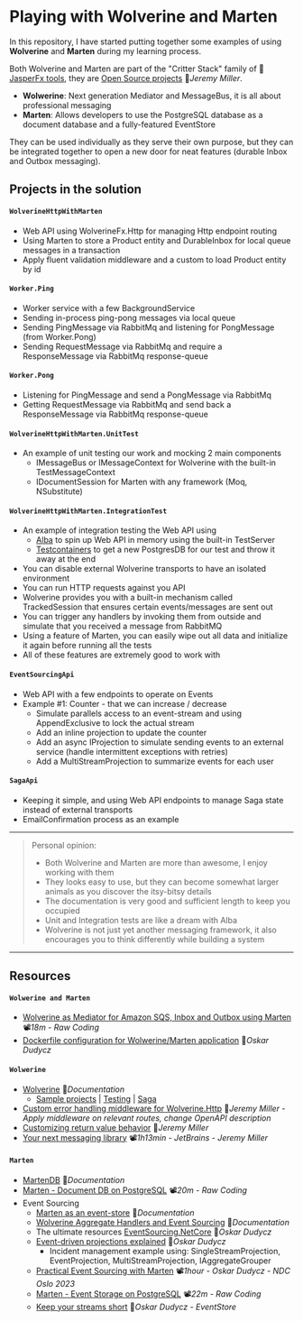 # Playing with Wolverine and Marten

In this repository, I have started putting together some examples of using **Wolverine** and **Marten** during my learning process.

Both Wolverine and Marten are part of the "Critter Stack" family of 👤[JasperFx tools](https://github.com/JasperFx), they are [Open Source projects](https://jeremydmiller.com/open-source-projects) 📓*Jeremy Miller*.

- **Wolwerine**: Next generation Mediator and MessageBus, it is all about professional messaging
- **Marten**: Allows developers to use the PostgreSQL database as a document database and a fully-featured EventStore

They can be used individually as they serve their own purpose, but they can be integrated together to open a new door for neat features (durable Inbox and Outbox messaging).

## Projects in the solution

#### `WolverineHttpWithMarten`

- Web API using WolverineFx.Http for managing Http endpoint routing
- Using Marten to store a Product entity and DurableInbox for local queue messages in a transaction
- Apply fluent validation middleware and a custom to load Product entity by id

#### `Worker.Ping`

- Worker service with a few BackgroundService
- Sending in-process ping-pong messages via local queue
- Sending PingMessage via RabbitMq and listening for PongMessage (from Worker.Pong)
- Sending RequestMessage via RabbitMq and require a ResponseMessage via RabbitMq response-queue

#### `Worker.Pong`

- Listening for PingMessage and send a PongMessage via RabbitMq
- Getting RequestMessage via RabbitMq and send back a ResponseMessage via RabbitMq response-queue

#### `WolverineHttpWithMarten.UnitTest`

- An example of unit testing our work and mocking 2 main components
  - IMessageBus or IMessageContext for Wolverine with the built-in TestMessageContext
  - IDocumentSession for Marten with any framework (Moq, NSubstitute)

#### `WolverineHttpWithMarten.IntegrationTest`

- An example of integration testing the Web API using
  - [Alba](https://jasperfx.github.io/alba) to spin up Web API in memory using the built-in TestServer
  - [Testcontainers](https://github.com/19balazs86/PlayingWithTestContainers) to get a new PostgresDB for our test and throw it away at the end
- You can disable external Wolverine transports to have an isolated environment
- You can run HTTP requests against you API
- Wolverine provides you with a built-in mechanism called TrackedSession that ensures certain events/messages are sent out
- You can trigger any handlers by invoking them from outside and simulate that you received a message from RabbitMQ
- Using a feature of Marten, you can easily wipe out all data and initialize it again before running all the tests
- All of these features are extremely good to work with

#### `EventSourcingApi`

- Web API with a few endpoints to operate on Events
- Example #1: Counter - that we can increase / decrease
  - Simulate parallels access to an event-stream and using AppendExclusive to lock the actual stream
  - Add an inline projection to update the counter
  - Add an async IProjection to simulate sending events to an external service (handle intermittent exceptions with retries)
  - Add a MultiStreamProjection to summarize events for each user

#### `SagaApi`

- Keeping it simple, and using Web API endpoints to manage Saga state instead of external transports
- EmailConfirmation process as an example

---

> Personal opinion:
>
> - Both Wolverine and Marten are more than awesome, I enjoy working with them
> - They looks easy to use, but they can become somewhat larger animals as you discover the itsy-bitsy details
> - The documentation is very good and sufficient length to keep you occupied
> - Unit and Integration tests are like a dream with Alba
> - Wolverine is not just yet another messaging framework, it also encourages you to think differently while building a system
> 
---

## Resources

#### `Wolwerine and Marten`

- [Wolverine as Mediator for Amazon SQS, Inbox and Outbox using Marten](https://youtu.be/YlG3bnJ7yCc) 📽*18m -* *Raw Coding*
- [Dockerfile configuration for Wolwerine/Marten application](https://event-driven.io/en/marten_and_docker) 📓*Oskar Dudycz*

#### `Wolwerine`

- [Wolverine](https://wolverine.netlify.app) 📓*Documentation*
  - [Sample projects](https://wolverine.netlify.app/guide/samples.html) | [Testing](https://wolverine.netlify.app/guide/testing.html) | [Saga](https://wolverine.netlify.app/guide/durability/sagas.html)
- [Custom error handling middleware for Wolverine.Http](https://jeremydmiller.com/2023/06/28/custom-error-handling-middleware-for-wolverine-http) 📓*Jeremy Miller - Apply middleware on relevant routes, change OpenAPI description*
- [Customizing return value behavior](https://jeremydmiller.com/2023/07/05/customizing-return-value-behavior-in-wolverine-for-profit-and-fun) 📓*Jeremy Miller*
- [Your next messaging library](https://youtu.be/EGwepoGG0CM) 📽️*1h13min - JetBrains - Jeremy Miller*

#### `Marten`

- [MartenDB](https://martendb.io) 📓*Documentation*
- [Marten - Document DB on PostgreSQL](https://youtu.be/lgd_HxGBa-U) 📽️*20m - Raw Coding*
- Event Sourcing
  - [Marten as an event-store](https://martendb.io/events) 📓*Documentation*
  - [Wolverine Aggregate Handlers and Event Sourcing](https://wolverine.netlify.app/guide/durability/marten/event-sourcing.html) 📓*Documentation*
  - The ultimate resources [EventSourcing.NetCore](https://github.com/oskardudycz/EventSourcing.NetCore) 👤*Oskar Dudycz*
  - [Event-driven projections explained](https://event-driven.io/en/projections_in_marten_explained) 📓*Oskar Dudycz*
    - Incident management example using: SingleStreamProjection, EventProjection, MultiStreamProjection, IAggregateGrouper
  - [Practical Event Sourcing with Marten](https://youtu.be/jnDchr5eabI) 📽️*1hour - Oskar Dudycz - NDC Oslo 2023*
  - [Marten - Event Storage on PostgreSQL](https://youtu.be/z0DLQ6MDH5A) 📽️*22m - Raw Coding*
  - [Keep your streams short](https://www.eventstore.com/blog/keep-your-streams-short-temporal-modelling-for-fast-reads-and-optimal-data-retention) 📓*Oskar Dudycz - EventStore*